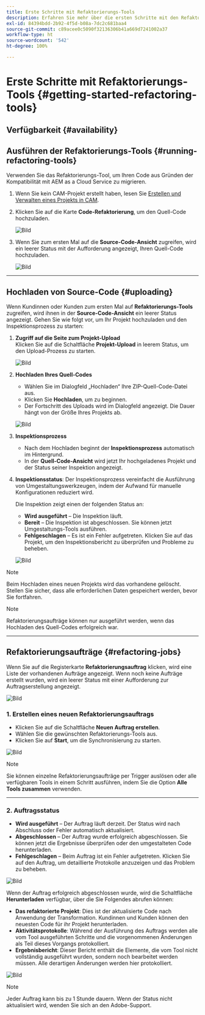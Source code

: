 ```yaml
---
title: Erste Schritte mit Refaktorierungs-Tools
description: Erfahren Sie mehr über die ersten Schritte mit den Refaktorierungs-Tools in AEM as a Cloud Service
exl-id: 84394bdd-2b92-4f5d-b08a-7dc2c681baa4
source-git-commit: c89acee0c5090f32136306b41a669d7241002a37
workflow-type: ht
source-wordcount: '542'
ht-degree: 100%

---
```


# Erste Schritte mit Refaktorierungs-Tools {#getting-started-refactoring-tools}

## Verfügbarkeit {#availability}

<!-- Alexandru: duplicate contextualhelp id, drafting this for now

>[!CONTEXTUALHELP]
>id="aemcloud_rs_upload"
>title="Download"
>additional-url="https://experienceleague.adobe.com/docs/experience-manager-cloud-service/content/release-notes/release-notes/release-notes-current.html" text="Release Notes"
>additional-url="https://experience.adobe.com/#/downloads/content/software-distribution/en/aemcloud.html" text="Software Distribution Portal"

-->

## Ausführen der Refaktorierungs-Tools {#running-refactoring-tools}

Verwenden Sie das Refaktorierungs-Tool, um Ihren Code aus Gründen der Kompatibilität mit AEM as a Cloud Service zu migrieren.

1. Wenn Sie kein CAM-Projekt erstellt haben, lesen Sie [Erstellen und Verwalten eines Projekts in CAM](/help/journey-migration/cloud-acceleration-manager/using-cam/getting-started-cam.md#create-project).
1. Klicken Sie auf die Karte **Code-Refaktorierung**, um den Quell-Code hochzuladen.

   ![Bild](/help/journey-migration/refactoring-tools/assets/rscam1.png)

1. Wenn Sie zum ersten Mal auf die **Source-Code-Ansicht** zugreifen, wird ein leerer Status mit der Aufforderung angezeigt, Ihren Quell-Code hochzuladen.

   ![Bild](/help/journey-migration/refactoring-tools/assets/rscam2.png)

---

## Hochladen von Source-Code {#uploading}

Wenn Kundinnen oder Kunden zum ersten Mal auf **Refaktorierungs-Tools** zugreifen, wird ihnen in der **Source-Code-Ansicht** ein leerer Status angezeigt. Gehen Sie wie folgt vor, um Ihr Projekt hochzuladen und den Inspektionsprozess zu starten:

1. **Zugriff auf die Seite zum Projekt-Upload**\
   Klicken Sie auf die Schaltfläche **Projekt-Upload** in leerem Status, um den Upload-Prozess zu starten.

   ![Bild](/help/journey-migration/refactoring-tools/assets/rscam3.png)

1. **Hochladen Ihres Quell-Codes**
   - Wählen Sie im Dialogfeld „Hochladen“ Ihre ZIP-Quell-Code-Datei aus.
   - Klicken Sie **Hochladen**, um zu beginnen.
   - Der Fortschritt des Uploads wird im Dialogfeld angezeigt. Die Dauer hängt von der Größe Ihres Projekts ab.

   ![Bild](/help/journey-migration/refactoring-tools/assets/rscam4.png)

1. **Inspektionsprozess**
   - Nach dem Hochladen beginnt der **Inspektionsprozess** automatisch im Hintergrund.
   - In der **Quell-Code-Ansicht** wird jetzt Ihr hochgeladenes Projekt und der Status seiner Inspektion angezeigt.

1. **Inspektionsstatus**: Der Inspektionsprozess vereinfacht die Ausführung von Umgestaltungswerkzeugen, indem der Aufwand für manuelle Konfigurationen reduziert wird.

   Die Inspektion zeigt einen der folgenden Status an:
   - **Wird ausgeführt** – Die Inspektion läuft.
   - **Bereit** – Die Inspektion ist abgeschlossen. Sie können jetzt Umgestaltungs-Tools ausführen.
   - **Fehlgeschlagen** – Es ist ein Fehler aufgetreten. Klicken Sie auf das Projekt, um den Inspektionsbericht zu überprüfen und Probleme zu beheben.

   ![Bild](/help/journey-migration/refactoring-tools/assets/rscam5.png)

>[!NOTE]
>Beim Hochladen eines neuen Projekts wird das vorhandene gelöscht. Stellen Sie sicher, dass alle erforderlichen Daten gespeichert werden, bevor Sie fortfahren.

>[!NOTE]
>Refaktorierungsaufträge können nur ausgeführt werden, wenn das Hochladen des Quell-Codes erfolgreich war.

---

## Refaktorierungsaufträge {#refactoring-jobs}

Wenn Sie auf die Registerkarte **Refaktorierungsauftrag** klicken, wird eine Liste der vorhandenen Aufträge angezeigt. Wenn noch keine Aufträge erstellt wurden, wird ein leerer Status mit einer Aufforderung zur Auftragserstellung angezeigt.

![Bild](/help/journey-migration/refactoring-tools/assets/rscam6.png)

### &#x200B;1. Erstellen eines neuen Refaktorierungsauftrags

- Klicken Sie auf die Schaltfläche **Neuen Auftrag erstellen**.
- Wählen Sie die gewünschten Refaktorierungs-Tools aus.
- Klicken Sie auf **Start**, um die Synchronisierung zu starten.

![Bild](/help/journey-migration/refactoring-tools/assets/rscam7.png)

>[!NOTE]
>Sie können einzelne Refaktorierungsaufträge per Trigger auslösen oder alle verfügbaren Tools in einem Schritt ausführen, indem Sie die Option **Alle Tools zusammen** verwenden.

---

### &#x200B;2. Auftragsstatus

- **Wird ausgeführt** – Der Auftrag läuft derzeit. Der Status wird nach Abschluss oder Fehler automatisch aktualisiert.
- **Abgeschlossen** – Der Auftrag wurde erfolgreich abgeschlossen. Sie können jetzt die Ergebnisse überprüfen oder den umgestalteten Code herunterladen.
- **Fehlgeschlagen** – Beim Auftrag ist ein Fehler aufgetreten. Klicken Sie auf den Auftrag, um detaillierte Protokolle anzuzeigen und das Problem zu beheben.

![Bild](/help/journey-migration/refactoring-tools/assets/rscam8.png)

Wenn der Auftrag erfolgreich abgeschlossen wurde, wird die Schaltfläche **Herunterladen** verfügbar, über die Sie Folgendes abrufen können:

- **Das refaktorierte Projekt**: Dies ist der aktualisierte Code nach Anwendung der Transformation. Kundinnen und Kunden können den neuesten Code für ihr Projekt herunterladen.
- **Aktivitätsprotokolle**: Während der Ausführung des Auftrags werden alle vom Tool ausgeführten Schritte und die vorgenommenen Änderungen als Teil dieses Vorgangs protokolliert.
- **Ergebnisbericht**: Dieser Bericht enthält die Elemente, die vom Tool nicht vollständig ausgeführt wurden, sondern noch bearbeitet werden müssen. Alle derartigen Änderungen werden hier protokolliert.

![Bild](/help/journey-migration/refactoring-tools/assets/rscam9.png)

>[!NOTE]
>Jeder Auftrag kann bis zu 1 Stunde dauern. Wenn der Status nicht aktualisiert wird, wenden Sie sich an den Adobe-Support.
